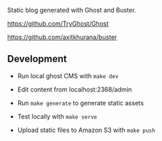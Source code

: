 Static blog generated with Ghost and Buster.

https://github.com/TryGhost/Ghost

https://github.com/axitkhurana/buster

## Development

- Run local ghost CMS with `make dev`

- Edit content from localhost:2368/admin

- Run `make generate` to generate static assets

- Test locally with `make serve`

- Upload static files to Amazon S3 with `make push`
